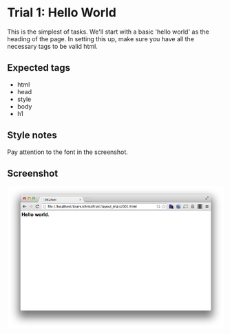 Trial 1: Hello World
====================
This is the simplest of tasks. We'll start with a basic 'hello world' as the heading of the page. In setting this up, make sure you have all the necessary tags to be valid html.

Expected tags
-------------
* html
* head
* style
* body
* h1

Style notes
-----------
Pay attention to the font in the screenshot.

Screenshot
----------
![First screen](screens/001.png?raw=true)
